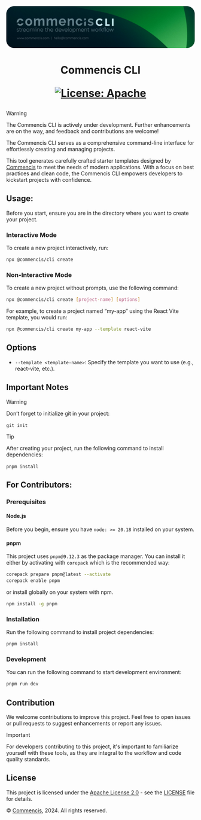 <picture>
  <source media="(max-width: 400px)" srcset="./assets/commencis-cli-logo-mobile.png">
  <img src="./assets/commencis-cli-logo.png" alt="Commencis JS Toolkit Logo">
</picture>

<h1 align="center">
  Commencis CLI

[![License: Apache](https://img.shields.io/badge/License-Apache2.0-300E77.svg)](LICENSE)

</h1>

> [!WARNING]
> The Commencis CLI is actively under development. Further enhancements are on the way, and feedback and contributions are welcome!

The Commencis CLI serves as a comprehensive command-line interface for effortlessly creating and managing projects.

This tool generates carefully crafted starter templates designed by [Commencis](https://www.commencis.com/) to meet the needs of modern applications. With a focus on best practices and clean code, the Commencis CLI empowers developers to kickstart projects with confidence.

## Usage:

Before you start, ensure you are in the directory where you want to create your project.

### Interactive Mode

To create a new project interactively, run:

```bash
npx @commencis/cli create
```

### Non-Interactive Mode

To create a new project without prompts, use the following command:

```bash
npx @commencis/cli create [project-name] [options]
```

For example, to create a project named “my-app” using the React Vite template, you would run:

```bash
npx @commencis/cli create my-app --template react-vite
```

## Options

- `--template <template-name>`: Specify the template you want to use (e.g., react-vite, etc.).

## Important Notes

> [!WARNING]
> Don’t forget to initialize git in your project:
>
> `git init`

> [!TIP]
> After creating your project, run the following command to install dependencies:
>
> `pnpm install`

## For Contributors:

### Prerequisites

#### Node.js

Before you begin, ensure you have `node: >= 20.18` installed on your system.

#### pnpm

This project uses `pnpm@9.12.3` as the package manager. You can install it either by activating with `corepack` which is the recommended way:

```bash
corepack prepare pnpm@latest --activate
corepack enable pnpm
```

or install globally on your system with npm.

```bash
npm install -g pnpm
```

### Installation

Run the following command to install project dependencies:

```bash
pnpm install
```

### Development

You can run the following command to start development environment:

```bash
pnpm run dev
```

## Contribution

We welcome contributions to improve this project. Feel free to open issues or pull requests to suggest enhancements or report any issues.

> [!IMPORTANT]
> For developers contributing to this project, it's important to familiarize yourself with these tools, as they are integral to the workflow and code quality standards.

## License

This project is licensed under the [Apache License 2.0](https://opensource.org/licenses/Apache-2.0) - see the [LICENSE](./LICENSE) file for details.

© [Commencis](https://www.commencis.com/), 2024. All rights reserved.
